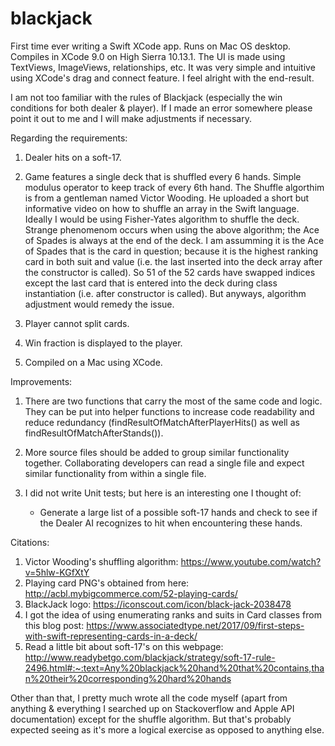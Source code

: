 # blackjack

First time ever writing a Swift XCode app. Runs on Mac OS desktop. Compiles in XCode 9.0 on High Sierra 10.13.1. The UI is made using TextViews, ImageViews, relationships, etc. It was very simple and intuitive using XCode's drag and connect feature.
I feel alright with the end-result.

I am not too familiar with the rules of Blackjack (especially the win conditions for both dealer & player). If I made an error somewhere please point it out to me and I will make adjustments if necessary.

Regarding the requirements:

1. Dealer hits on a soft-17.

2. Game features a single deck that is shuffled every 6 hands. Simple modulus operator to keep track of every 6th hand. The Shuffle algorthim is from a gentleman named Victor Wooding. He uploaded a short but informative video on how to shuffle an array in the Swift language. Ideally I would be using Fisher-Yates algorithm to shuffle the deck. Strange phenomenom occurs when using the above algorithm; the Ace of Spades is always at the end of the deck. I am assumming it is the Ace of Spades that is the card in question; because it is the highest ranking card in both suit and value (i.e. the last inserted into the deck array after the constructor is called). So 51 of the 52 cards have swapped indices except the last card that is entered into the deck during class instantiation (i.e. after constructor is called). But anyways, algorithm adjustment would remedy the issue.

3. Player cannot split cards.

4. Win fraction is displayed to the player.

5. Compiled on a Mac using XCode.

Improvements:

1. There are two functions that carry the most of the same code and logic. They can be put into helper functions to increase code readability and reduce redundancy
(findResultOfMatchAfterPlayerHits() as well as findResultOfMatchAfterStands()).

2. More source files should be added to group similar functionality together. Collaborating developers can read a single file and expect similar functionality from within a single file.

3. I did not write Unit tests; but here is an interesting one I thought of:
    - Generate a large list of a possible soft-17 hands and check to see if the Dealer AI recognizes to hit when encountering these hands.

Citations:
 1. Victor Wooding's shuffling algorithm: https://www.youtube.com/watch?v=5hlw-KGfXtY
 2. Playing card PNG's obtained from here: http://acbl.mybigcommerce.com/52-playing-cards/
 3. BlackJack logo: https://iconscout.com/icon/black-jack-2038478
 4. I got the idea of using enumerating ranks and suits in Card classes from this blog post: https://www.associatedtype.net/2017/09/first-steps-with-swift-representing-cards-in-a-deck/
 5. Read a little bit about soft-17's on this webpage: http://www.readybetgo.com/blackjack/strategy/soft-17-rule-2496.html#:~:text=Any%20blackjack%20hand%20that%20contains,than%20their%20corresponding%20hard%20hands

Other than that, I pretty much wrote all the code myself (apart from anything & everything I searched up on Stackoverflow and Apple API documentation) except for the shuffle algorithm. But that's probably expected seeing as it's more a logical exercise as opposed to anything else.
